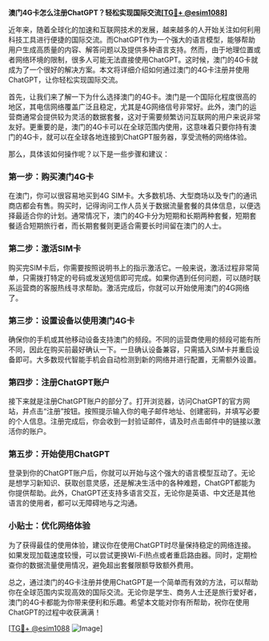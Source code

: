 **澳门4G卡怎么注册ChatGPT？轻松实现国际交流[[TG💪+ @esim1088](https://t.me/s/esim1088)]**

近年来，随着全球化的加速和互联网技术的发展，越来越多的人开始关注如何利用科技工具进行便捷的国际交流。而ChatGPT作为一个强大的语言模型，能够帮助用户生成高质量的内容、解答问题以及提供多种语言支持。然而，由于地理位置或者网络环境的限制，很多人可能无法直接使用ChatGPT。这时候，澳门的4G卡就成为了一个很好的解决方案。本文将详细介绍如何通过澳门的4G卡注册并使用ChatGPT，让你轻松实现国际交流。

首先，让我们来了解一下为什么选择澳门的4G卡。澳门是一个国际化程度很高的地区，其电信网络覆盖广泛且稳定，尤其是4G网络信号非常好。此外，澳门的运营商通常会提供较为灵活的数据套餐，这对于需要频繁访问互联网的用户来说非常友好。更重要的是，澳门的4G卡可以在全球范围内使用，这意味着只要你持有澳门的4G卡，就可以在全球各地连接到ChatGPT服务器，享受流畅的网络体验。

那么，具体该如何操作呢？以下是一些步骤和建议：

### 第一步：购买澳门4G卡

在澳门，你可以很容易地买到4G SIM卡。大多数机场、大型商场以及专门的通讯商店都会有售。购买时，记得询问工作人员关于数据流量套餐的具体信息，以便选择最适合你的计划。通常情况下，澳门的4G卡分为短期和长期两种套餐，短期套餐适合短期旅行者，而长期套餐则更适合需要长时间留在澳门的人士。

### 第二步：激活SIM卡

购买完SIM卡后，你需要按照说明书上的指示激活它。一般来说，激活过程非常简单，只需拨打特定的号码或发送短信即可完成。如果你遇到任何问题，可以随时联系运营商的客服热线寻求帮助。激活完成后，你就可以开始使用澳门的4G网络了。

### 第三步：设置设备以使用澳门4G卡

确保你的手机或其他移动设备支持澳门的频段。不同的运营商使用的频段可能有所不同，因此在购买前最好确认一下。一旦确认设备兼容，只需插入SIM卡并重启设备即可。大多数现代智能手机会自动检测到新的网络并进行配置，无需额外设置。

### 第四步：注册ChatGPT账户

接下来就是注册ChatGPT账户的部分了。打开浏览器，访问ChatGPT的官方网站，并点击“注册”按钮。按照提示输入你的电子邮件地址、创建密码，并填写必要的个人信息。注册完成后，你会收到一封验证邮件，请及时点击邮件中的链接以激活你的账户。

### 第五步：开始使用ChatGPT

登录到你的ChatGPT账户后，你就可以开始与这个强大的语言模型互动了。无论是想学习新知识、获取创意灵感，还是解决生活中的各种难题，ChatGPT都能为你提供帮助。此外，ChatGPT还支持多语言交互，无论你是英语、中文还是其他语言的使用者，都可以无障碍地与之沟通。

### 小贴士：优化网络体验

为了获得最佳的使用体验，建议你在使用ChatGPT时尽量保持稳定的网络连接。如果发现加载速度较慢，可以尝试更换Wi-Fi热点或者重启路由器。同时，定期检查你的数据流量使用情况，避免超出套餐限额导致额外费用。

总之，通过澳门的4G卡注册并使用ChatGPT是一个简单而有效的方法，可以帮助你在全球范围内实现高效的国际交流。无论你是学生、商务人士还是旅行爱好者，澳门的4G卡都能为你带来便利和乐趣。希望本文能对你有所帮助，祝你在使用ChatGPT的过程中收获满满！

[[TG💪+ @esim1088](https://t.me/s/esim1088) ![Image](https://i.postimg.cc/4NQfJmqS/Snipaste-2025-05-13-00-14-12.png)]